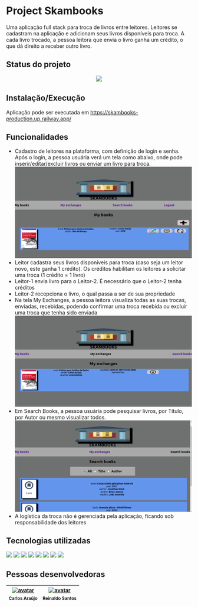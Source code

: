 # Project Skambooks
Uma aplicação full stack para troca de livros entre leitores. Leitores se cadastram na aplicação e adicionam seus livros disponíveis para troca. A cada livro trocado, a pessoa leitora que envia o livro ganha um crédito, o que dá direito a receber outro livro. 

## Status do projeto

<p align="center">
<img src="https://img.shields.io/badge/STATUS-EM DESENVOLVIMENTO-blue"/>
</p>


## Instalação/Execução 
 
Aplicação pode ser executada em https://skambooks-production.up.railway.app/

## Funcionalidades 
 
- Cadastro de leitores na plataforma, com definição de login e senha. Após o login, a pessoa usuária verá um tela como abaixo, onde pode inserir/editar/excluir livros ou enviar um livro para troca. 
![Tela My Books](images/mybooks.png)
- Leitor cadastra seus livros disponíveis para troca (caso seja um leitor novo, este ganha 1 crédito). Os créditos habilitam os leitores a solicitar uma troca (1 crédito = 1 livro)
- Leitor-1 envia livro para o Leitor-2. É necessário que o Leitor-2 tenha créditos
- Leitor-2 recepciona o livro, o qual passa a ser de sua propriedade
- Na tela My Exchanges, a pessoa leitora visualiza todas as suas trocas, enviadas, recebidas, podendo confirmar uma troca recebida ou excluir uma troca que tenha sido enviada
![Tela My Exchanges](images/myexchanges.png) 
- Em Search Books, a pessoa usuária pode pesquisar livros, por Título, por Autor ou mesmo visualizar todos.
![Tela Search Books](images/searchbooks.png)
- A logística da troca não é gerenciada pela aplicação, ficando sob responsabilidade dos leitores
 
## Tecnologias utilizadas
 
<div display="inline-block">
<img width="" src="https://img.shields.io/badge/HTML5-E34F26?style=for-the-badge&logo=html5&logoColor=white">
<img width="" src="https://img.shields.io/badge/CSS3-1572B6?style=for-the-badge&logo=css3&logoColor=white">
<img width="" src="https://img.shields.io/badge/JavaScript-323330?style=for-the-badge&logo=javascript&logoColor=F7DF1E">
<img width="" src="https://img.shields.io/badge/React-20232A?style=for-the-badge&logo=react&logoColor=61DAFB">
<img width="" src="https://img.shields.io/badge/Node.js-339933?style=for-the-badge&logo=nodedotjs&logoColor=white">
<img width="" src="https://img.shields.io/badge/Express.js-000000?style=for-the-badge&logo=express&logoColor=white">
<img width="" src="https://img.shields.io/badge/Sequelize-52B0E7?style=for-the-badge&logo=Sequelize&logoColor=white">
<img width="" src="https://img.shields.io/badge/TypeScript-007ACC?style=for-the-badge&logo=typescript&logoColor=white">
</div>

## Pessoas desenvolvedoras

| [![avatar](https://images.weserv.nl/?url=avatars.githubusercontent.com/u/6804615?v=4&h=80&w=80&fit=cover&mask=circle&maxage=7d)<br><sub>Carlos Araújo</sub>](https://github.com/stonefullstm) |  [![avatar](https://images.weserv.nl/?url=avatars.githubusercontent.com/u/17199815?v=4&h=80&w=80&fit=cover&mask=circle&maxage=7d)<br><sub>Reinaldo Santos</sub>](https://github.com/reinaldoper) |
| :---: | :---: |
